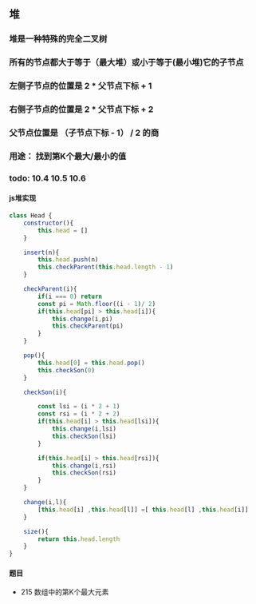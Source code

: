 ## 堆

### 堆是一种特殊的完全二叉树

### 所有的节点都大于等于（最大堆）或小于等于(最小堆)它的子节点

### 左侧子节点的位置是 2 * 父节点下标 + 1

### 右侧子节点的位置是 2 * 父节点下标 + 2

### 父节点位置是 （子节点下标 - 1） / 2 的商

### 用途： 找到第K个最大/最小的值

### todo: 10.4 10.5 10.6

#### js堆实现

```javascript
class Head {
    constructor(){
        this.head = []
    }

    insert(n){
        this.head.push(n)
        this.checkParent(this.head.length - 1)
    }

    checkParent(i){
        if(i === 0) return  
        const pi = Math.floor((i - 1)/ 2)
        if(this.head[pi] > this.head[i]){
            this.change(i,pi)
            this.checkParent(pi)
        }
    }

    pop(){
        this.head[0] = this.head.pop()
        this.checkSon(0)
    }

    checkSon(i){

        const lsi = (i * 2 + 1)
        const rsi = (i * 2 + 2)
        if(this.head[i] > this.head[lsi]){
            this.change(i,lsi)
            this.checkSon(lsi)
        }

        if(this.head[i] > this.head[rsi]){
            this.change(i,rsi)
            this.checkSon(rsi)
        }
    }

    change(i,l){
        [this.head[i] ,this.head[l]] =[ this.head[l] ,this.head[i]]
    }

    size(){
        return this.head.length
    }
}
```

#### 题目

- 215 数组中的第K个最大元素
